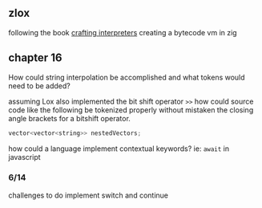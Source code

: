 
## zlox

following the book [crafting interpreters](https://craftinginterpreters.com) creating a bytecode vm in zig


## chapter 16 

How could string interpolation be accomplished and what tokens would
need to be added?

assuming Lox also implemented the bit shift operator `>>` 
how could source code like the following be tokenized properly
without mistaken the closing angle brackets for a bitshift operator.

```cpp
vector<vector<string>> nestedVectors;
```

how could a language implement contextual keywords?
ie: `await` in javascript


### 6/14

challenges to do 
implement switch and continue
